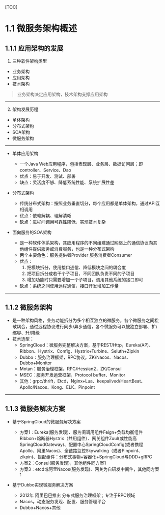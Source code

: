 [TOC]

# 1.1 微服务架构概述

## 1.1.1 应用架构的发展

1. 三种软件架构类型
  - 业务架构
  - 应用架构
  - 技术架构

> 业务架构决定应用架构，技术架构支撑应用架构

---

2. 架构发展历程
 - 单体架构
 - 分布式架构
 - SOA架构
 - 微服务架构

--- 

- 单体应用架构
  - 一个Java Web应用程序，包括表现层、业务层、数据访问层；即controller、Service、Dao
  - 优点：易于开发、测试、部署
  - 缺点：灵活度不够、降低系统性能、系统扩展性差


- 分布式架构
  - 传统分布式架构：按照业务垂直切分，每个应用都是单体架构，通过API互相调用
  - 优点：依赖解耦、理解清晰
  - 缺点：进程间调用可靠性降低、实现技术复杂


- 面向服务的SOA架构
  - 是一种软件体系架构，其应用程序的不同组建通过网络上的通信协议向其他组件提供服务或消费服务，也是一种分布式架构
  - 两个主要角色：服务提供者Provider 服务消费者Consumer
  - 优点：
     1. 把模块拆分，使用接口通信、降低模块之间的耦合度
     2. 把项目拆分成若干个子项目，不同团队负责不同的子项目
     3. 增加功能时只需要增加一个子项目，调用其他系统的接口即可
  - 缺点：系统之间使用远程通信，接口开发增加工作量

***

## 1.1.2 微服务架构

- 是一种架构风格，业务功能拆分为多个相互独立的微服务，各个微服务之间松散耦合，通过远程协议进行同步/异步通信，各个微服务可以被独立部署、扩/缩容、升/降级
- 技术选型：
  - SpringCloud：微服务完整解决方案，基于REST/Http，Eureka(AP)、Ribbon、Hystrix、Config、Hystrix+Turbine、Seluth+Zipkin
  - Dubbo：服务治理框架，RPC协议，ZK/Nacos、Nacos、Dubbo+Monitor
  - Motan：服务治理框架，RPC/Hessian2，ZK/Consul
  - MSEC：服务开发运营框架，Protocol buffer、Monitor
  - 其他：grpc/thrift，Etcd，Nginx+Lua、keepalived/HeartBeat、Apollo/Nacos、Kong、ELK、Pinpoint

***

## 1.1.3 微服务解决方案

- 基于SpringCloud的微服务解决方案
  - 方案1：Eureka(服务发现)、服务间调用组件Feign+负载均衡组件Ribbon+熔断器Hystrix（共用组件）、网关组件Zuul(或性能高SpringCloudGateway)、配置中心SpringCloudConfig(或者携程Apollo、阿里Nacos)、全链路监控Skywalking（或者Pinpoint、zikpin)、搭配组件：分布式事物+容器化+SpringCloud与DDD+gRPC
  - 方案2：Consul(服务发现)，其他组件同方案1
  - 方案3：etcd或阿里Nacos(服务发现)、网关为自研发中间件，其他同方案1

- 基于Dubbo实现微服务解决方案
  - 2012年 阿里巴巴推出 分布式服务治理框架；专注于RPC领域
  - Nacos，动态服务发现、配置、服务管理平台
  -  Dubbo+Nacos+其他
